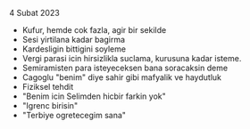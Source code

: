 4 Subat 2023
- Kufur, hemde cok fazla, agir bir sekilde
- Sesi yirtilana kadar bagirma
- Kardesligin bittigini soyleme
- Vergi parasi icin hirsizlikla suclama, kurusuna kadar isteme.
- Semiramisten para isteyeceksen bana soracaksin deme
- Cagoglu "benim" diye sahir gibi mafyalik ve haydutluk
- Fiziksel tehdit
- "Benim icin Selimden hicbir farkin yok"
- "Igrenc birisin"
- "Terbiye ogretecegim sana"
